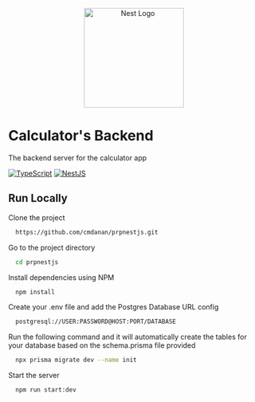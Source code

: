 <p align="center">
  <a href="http://nestjs.com/" target="blank"><img src="https://nestjs.com/img/logo-small.svg" width="200" alt="Nest Logo" /></a>
</p>

# Calculator's Backend

The backend server for the calculator app

<p align="center">

<a href="">![TypeScript](https://img.shields.io/badge/typescript-%23007ACC.svg?style=for-the-badge&logo=typescript&logoColor=white)</a>
<a href="">![NestJS](https://img.shields.io/badge/nestjs-%23E0234E.svg?style=for-the-badge&logo=nestjs&logoColor=white)</a>

</p>

## Run Locally

Clone the project

```bash
  https://github.com/cmdanan/prpnestjs.git
```

Go to the project directory

```bash
  cd prpnestjs
```

Install dependencies using NPM

```bash
  npm install
```

Create your .env file and add the Postgres Database URL config

```bash
  postgresql://USER:PASSWORD@HOST:PORT/DATABASE
```

Run the following command and it will automatically create the tables for your database based on the schema.prisma file provided

```bash
  npx prisma migrate dev --name init
```

Start the server

```bash
  npm run start:dev
```
